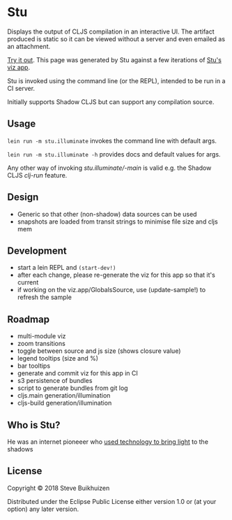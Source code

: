 # Stu

Displays the output of CLJS compilation in an interactive UI.
The artifact produced is static so it can be viewed without a server and even emailed as an attachment.

[Try it out](http://htmlpreview.github.io/?https://github.com/stevebuik/Stu/blob/master/resources/public/stu-builds.html).
This page was generated by Stu against a few iterations of [Stu's viz app](https://github.com/stevebuik/Stu/blob/master/src/cljs/viz/app.cljs).

Stu is invoked using the command line (or the REPL), intended to be run in a CI server.

Initially supports Shadow CLJS but can support any compilation source.

## Usage

`lein run -m stu.illuminate` invokes the command line with default args.

`lein run -m stu.illuminate -h` provides docs and default values for args.

Any other way of invoking *stu.illuminate/-main* is valid e.g. the Shadow CLJS *clj-run* feature.

## Design

* Generic so that other (non-shadow) data sources can be used
* snapshots are loaded from transit strings to minimise file size and cljs mem

## Development

* start a lein REPL and `(start-dev!)`
* after each change, please re-generate the viz for this app so that it's current
* if working on the viz.app/GlobalsSource, use (update-sample!) to refresh the sample

## Roadmap

* multi-module viz
* zoom transitions
* toggle between source and js size (shows closure value)
* legend tooltips (size and %)
* bar tooltips
* generate and commit viz for this app in CI
* s3 persistence of bundles
* script to generate bundles from git log
* cljs.main generation/illumination
* cljs-build generation/illumination

## Who is Stu?

He was an internet pioneeer who [used technology to bring light](https://www.youtube.com/watch?v=WzuMwNmH9Vo) to the shadows

## License

Copyright © 2018 Steve Buikhuizen

Distributed under the Eclipse Public License either version 1.0 or (at
your option) any later version.
